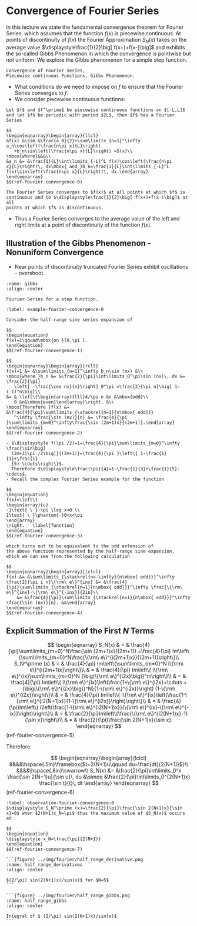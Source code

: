 
$$
\newcommand{\N}[1]{\left\|#1\right\|}
\newcommand{\abs}[1]{|#1|}
\newcommand{\mat}[1]{{\mathbf #1}}
\newcommand{\vect}[1]{\underline{#1}}
\newcommand{\njump}[1]{[|#1|]}
\newcommand{\bke}[1]{\left ( #1 \right )}
\newcommand{\bkt}[1]{\left [ #1 \right ]}
\newcommand{\bket}[1]{\left \{ #1 \right \}}
\newcommand{\norm}[1]{\left \| #1 \right \|}
\newcommand{\bka}[1]{\left \langle #1 \right \rangle}
\newcommand{\ve}[1]{\mathbf{#1}}
\newcommand{\what}[1]{\widehat{#1}}
$$

# Convergence of Fourier Series

In this lecture we state the fundamental convergence theorem for
Fourier Series, which assumes that the function $f(x)$ is piecewise
continuous. At points of discontinuity of $f(x)$ the Fourier
Approximation $S_N(x)$ takes on the average value
$\displaystyle\frac{1}{2}\big[ f(x+)+f(x-)\big]$ and exhibits the so-called
Gibbs Phenomenon in which the convergence is  pointwise but not
uniform. We explore the Gibbs phenomenon for a simple step function.

```{admonition} Key Concepts
Convergence of Fourier Series,
Piecewise continuous Functions, Gibbs Phenomenon.
```

- What conditions do we need to impose on $f$ to ensure that the Fourier Series converges to $f$.
- We consider piecewise continuous functions:

````{prf:theorem}
Let $f$ and $f^\prime$ be piecewise continuous functions on $[-L,L]$
and let $f$ be periodic with period $2L$, then $f$ has a Fourier
Series

$$
\begin{eqnarray}\begin{array}{llcl}
&f(x) &\sim &\frac{a_0}{2}+\sum\limits_{n=1}^\infty
a_n\cos\left(\frac{n\pi x}{L}\right)
   +b_n\sin\left(\frac{n\pi x}{L}\right) =S(x)\\
\mbox{where}&&&\\
&a_n &= &\frac{1}{L}\int\limits_{-L}^L f(x)\cos\left(\frac{n\pi
x}{L}\right)\, dx\mbox{ and }b_n=\frac{1}{L}\int\limits_{-L}^L
f(x)\sin\left(\frac{n\pi x}{L}\right)\, dx.\end{array}
\end{eqnarray}
$$(ref-fourier-convergence-0)

The Fourier Series converges to $f(x)$ at all points at which $f$ is
continuous and to $\displaystyle\frac{1}{2}\big[ f(x+)+f(x-)\big]$ at all
points at which $f$ is discontinuous.
````

- Thus a Fourier Series converges to the average value of the left and
  right limits at a point of discontinuity of the function $f(x)$.

## Illustration of the Gibbs Phenomenon - Nonuniform Convergence

- Near points of discontinuity truncated Fourier Series exhibit oscillations - overshoot.

```{figure} ../img/fourier/gibbs.png
:name: gibbs
:align: center

Fourier Series for a step function.
```

````{prf:example}
:label: example-fourier-convergence-0

Consider the half-range sine series expansion of

$$
\begin{equation}
f(x)=1\qquad\mbox{on }[0,\pi ].
\end{equation}
$$(ref-fourier-convergence-1)

$$
\begin{eqnarray}\begin{array}{rcll}
f(x)=1 &= &\sum\limits_{n=1}^\infty b_n\sin (nx) &\\
\mbox{where }b_n &= &\frac{2}{\pi}\int\limits_0^\pi\sin (nx)\, dx &=
\frac{2}{\pi}
   \left[ -\frac{\cos nx}{n}\right]_0^\pi =\frac{2}{\pi n}\big[ 1-(-1)^n\big]\\
&= & \left\{\begin{array}{lll}4/\pi n &n &\mbox{odd}\\
   0 &n&\mbox{even}\end{array}\right. &\\
\mbox{Therefore }f(x) &=
&\frac{4}{\pi}\sum\limits_{\stackrel{n=1}{n\mbox{ odd}}}
   ^\infty \frac{\sin (nx)}{n} &= \frac{4}{\pi }\sum\limits_{m=0}^\infty\frac{\sin (2m+1)x}{(2m+1)}.\end{array}
\end{eqnarray}
$$(ref-fourier-convergence-2)
````

```{note}
- $\displaystyle f(\pi /2)=1=\frac{4}{\pi}\sum\limits_{m=0}^\infty \frac{\sin\big[
  (2m+1)\pi /2\big]}{(2m+1)}=\frac{4}{\pi }\left\{ 1-\frac{1}{3}+\frac{1}
  {5}-\cdots\right\}$.
  Therefore $\displaystyle\frac{\pi}{4}=1-\frac{1}{3}+\frac{1}{5}-\cdots$.
- Recall the complex Fourier Series example for the function

$$
\begin{equation}
f(x)=\left\{
\begin{array}{c}
-1\text{ \ }-\pi \leq x<0 \\
1\text{ \ }\phantom{-}0<x<\pi
\end{array}
\right.   \label{function}
\end{equation}
$$(ref-fourier-convergence-3)

which turns out to be equivalent to the odd extension of
the above function represented by the half-range sine expansion,
which we can see from the following calculation

$$
\begin{eqnarray}\begin{array}{lclcl}
f(x) &= &\sum\limits_{\stackrel{n=-\infty}{n\mbox{ odd}}}^\infty \frac{2}{\pi i n}\{\rm\ e\}^{inx} &= &\frac{4}{\pi}\sum\limits_{\stackrel{n=1}{n\mbox{ odd}}}^\infty \frac{\{\rm\ e\}^{inx}-\{\rm\ e\}^{-inx}}{2in}\\
    &= &\frac{4}{\pi}\sum\limits_{\stackrel{n=1}{n\mbox{ odd}}}^\infty \frac{\sin (nx)}{n}. &&\end{array}
\end{eqnarray}
$$(ref-fourier-convergence-4)
```

## Explicit Summation of the First $N$ Terms

$$
\begin{eqnarray}
S_N(x) & = & \frac{4}{\pi}\sum\limits_{m=0}^N\frac{\sin
(2m+1)x}{(2m+1)}
   =\frac{4}{\pi} Im\left\{\sum\limits_{m=0}^N\frac{\{\rm\ e\}^{i(2m+1)x}}{(2m+1)}\right\}\\
S_N^\prime (x) & = & \frac{4}{\pi} Im\left\{\sum\limits_{m=0}^N i\{\rm\ e\}^{i(2m+1)x}\right\}\\
& = & \frac{4}{\pi} Im\left\{ i\{\rm\ e\}^{ix}\sum\limits_{m=0}^N {\big(\{\rm\ e\}^{i2x}\big)}^m\right\}\\
& = & \frac{4}{\pi} Im\left\{ i\{\rm\ e\}^{ix}\left(\frac{1+\{\rm\ e\}^{i2x}+\cdots +{\big(\{\rm\ e\}^{i2x}\big)}^N}{1-\{\rm\ e\}^{i2x}}\right) (1-\{\rm\ e\}^{i2x})\right\}\\
& = & \frac{4}{\pi} Im\left\{ i\{\rm\ e\}^{ix}\left(\frac{1-\{\rm\ e\}^{i2(N+1)x}}{1-\{\rm\ e\}^{i2x}}\right)\right\}\\
& = & \frac{4}{\pi}Im\left\{ i\left(\frac{1-\{\rm\ e\}^{i2(N+1)x}}{\{\rm\ e\}^{ix}-\{\rm\ e\}^{-ix}}\right)\right\}\\
& = & \frac{2}{\pi}Im\left\{\frac{\{\rm\ e\}^{i2(N+1)x}-1}{\sin x}\right\}\\
& = & \frac{2}{\pi}\frac{\sin 2(N+1)x}{\sin x}.
\end{eqnarray}
$$(ref-fourier-convergence-5)

Therefore

$$
\begin{eqnarray}\begin{array}{lclcl}
&&&&\hspace{.5in}\framebox{$t=2(N+1)u\qquad du=\frac{dt}{2(N+1)}$}\\
&&&&\hspace{.8in}\swarrow\\
S_N(x) &= &\frac{2}{\pi}\int\limits_0^x \frac{\sin 2(N+1)u}{\sin
u}\, du
   &\simeq &\frac{2}{\pi}\int\limits_0^{2(N+1)x} \frac{\sin t}{t}\, dt \end{array}
\end{eqnarray}
$$(ref-fourier-convergence-6)

````{prf:observation}
:label: observation-fourier-convergence-0
$\displaystyle S_N^\prime (x)=\frac{2}{\pi}\frac{\sin 2(N+1)x}{\sin
x}=0$ when $2(N+1)x_N=\pi$ thus the maximum value of $S_N(x)$ occurs
at

$$
\begin{equation}
\displaystyle x_N=\frac{\pi}{2(N+1)}
\end{equation}
$$(ref-fourier-convergence-7)

```{figure} ../img/fourier/half_range_derivative.png
:name: half_range_derivatives
:align: center

$(2/\pi) sin(2(N+1)x)/sin(x)$ for $N=5$
```

```{figure} ../img/fourier/half_range_gibbs.png
:name: half_range_gibbs
:align: center

Integral of $ (2/\pi) sin(2(N+1)x)/sin(x)$
```
````
